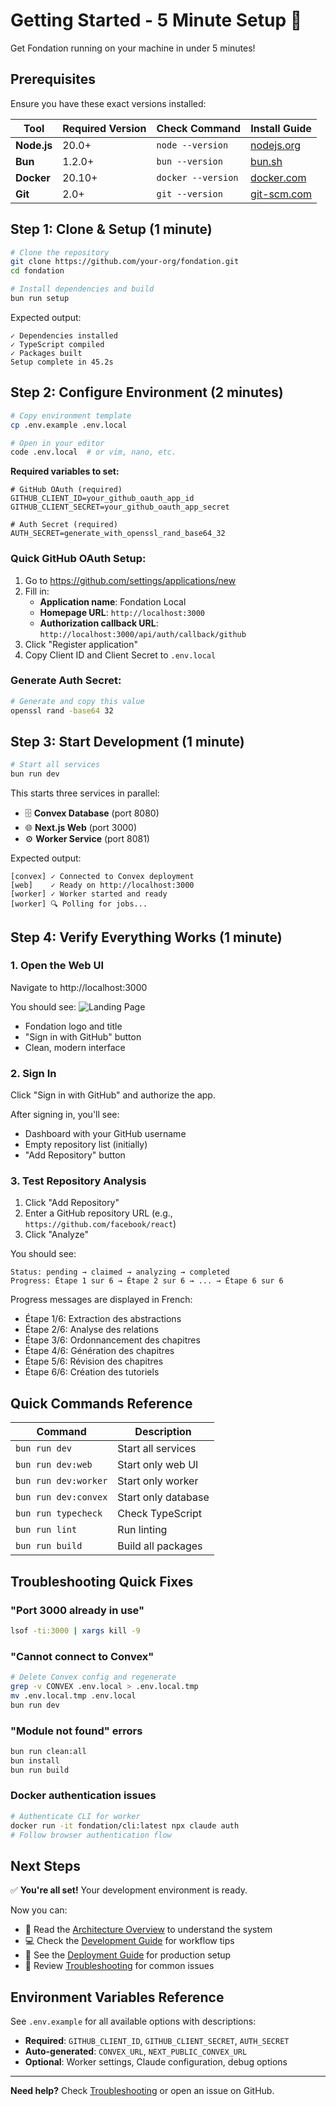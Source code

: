 # Getting Started - 5 Minute Setup 🚀

Get Fondation running on your machine in under 5 minutes!

## Prerequisites

Ensure you have these exact versions installed:

| Tool | Required Version | Check Command | Install Guide |
|------|-----------------|---------------|---------------|
| **Node.js** | 20.0+ | `node --version` | [nodejs.org](https://nodejs.org/) |
| **Bun** | 1.2.0+ | `bun --version` | [bun.sh](https://bun.sh/) |
| **Docker** | 20.10+ | `docker --version` | [docker.com](https://docker.com/) |
| **Git** | 2.0+ | `git --version` | [git-scm.com](https://git-scm.com/) |

## Step 1: Clone & Setup (1 minute)

```bash
# Clone the repository
git clone https://github.com/your-org/fondation.git
cd fondation

# Install dependencies and build
bun run setup
```

Expected output:
```
✓ Dependencies installed
✓ TypeScript compiled
✓ Packages built
Setup complete in 45.2s
```

## Step 2: Configure Environment (2 minutes)

```bash
# Copy environment template
cp .env.example .env.local

# Open in your editor
code .env.local  # or vim, nano, etc.
```

**Required variables to set:**

```env
# GitHub OAuth (required)
GITHUB_CLIENT_ID=your_github_oauth_app_id
GITHUB_CLIENT_SECRET=your_github_oauth_app_secret

# Auth Secret (required)
AUTH_SECRET=generate_with_openssl_rand_base64_32
```

### Quick GitHub OAuth Setup:
1. Go to https://github.com/settings/applications/new
2. Fill in:
   - **Application name**: Fondation Local
   - **Homepage URL**: `http://localhost:3000`
   - **Authorization callback URL**: `http://localhost:3000/api/auth/callback/github`
3. Click "Register application"
4. Copy Client ID and Client Secret to `.env.local`

### Generate Auth Secret:
```bash
# Generate and copy this value
openssl rand -base64 32
```

## Step 3: Start Development (1 minute)

```bash
# Start all services
bun run dev
```

This starts three services in parallel:
- 🗄️ **Convex Database** (port 8080)
- 🌐 **Next.js Web** (port 3000)
- ⚙️ **Worker Service** (port 8081)

Expected output:
```
[convex] ✓ Connected to Convex deployment
[web]    ✓ Ready on http://localhost:3000
[worker] ✓ Worker started and ready
[worker] 🔍 Polling for jobs...
```

## Step 4: Verify Everything Works (1 minute)

### 1. Open the Web UI
Navigate to http://localhost:3000

You should see:
![Landing Page](https://placeholder.com/landing-page.png)
- Fondation logo and title
- "Sign in with GitHub" button
- Clean, modern interface

### 2. Sign In
Click "Sign in with GitHub" and authorize the app.

After signing in, you'll see:
- Dashboard with your GitHub username
- Empty repository list (initially)
- "Add Repository" button

### 3. Test Repository Analysis
1. Click "Add Repository"
2. Enter a GitHub repository URL (e.g., `https://github.com/facebook/react`)
3. Click "Analyze"

You should see:
```
Status: pending → claimed → analyzing → completed
Progress: Étape 1 sur 6 → Étape 2 sur 6 → ... → Étape 6 sur 6
```

Progress messages are displayed in French:
- Étape 1/6: Extraction des abstractions
- Étape 2/6: Analyse des relations
- Étape 3/6: Ordonnancement des chapitres
- Étape 4/6: Génération des chapitres
- Étape 5/6: Révision des chapitres
- Étape 6/6: Création des tutoriels

## Quick Commands Reference

| Command | Description |
|---------|-------------|
| `bun run dev` | Start all services |
| `bun run dev:web` | Start only web UI |
| `bun run dev:worker` | Start only worker |
| `bun run dev:convex` | Start only database |
| `bun run typecheck` | Check TypeScript |
| `bun run lint` | Run linting |
| `bun run build` | Build all packages |

## Troubleshooting Quick Fixes

### "Port 3000 already in use"
```bash
lsof -ti:3000 | xargs kill -9
```

### "Cannot connect to Convex"
```bash
# Delete Convex config and regenerate
grep -v CONVEX .env.local > .env.local.tmp
mv .env.local.tmp .env.local
bun run dev
```

### "Module not found" errors
```bash
bun run clean:all
bun install
bun run build
```

### Docker authentication issues
```bash
# Authenticate CLI for worker
docker run -it fondation/cli:latest npx claude auth
# Follow browser authentication flow
```

## Next Steps

✅ **You're all set!** Your development environment is ready.

Now you can:
- 📖 Read the [Architecture Overview](./ARCHITECTURE.md) to understand the system
- 💻 Check the [Development Guide](./DEVELOPMENT.md) for workflow tips
- 🚀 See the [Deployment Guide](./DEPLOYMENT.md) for production setup
- 🔧 Review [Troubleshooting](./TROUBLESHOOTING.md) for common issues

## Environment Variables Reference

See `.env.example` for all available options with descriptions:
- **Required**: `GITHUB_CLIENT_ID`, `GITHUB_CLIENT_SECRET`, `AUTH_SECRET`
- **Auto-generated**: `CONVEX_URL`, `NEXT_PUBLIC_CONVEX_URL`
- **Optional**: Worker settings, Claude configuration, debug options

---

**Need help?** Check [Troubleshooting](./TROUBLESHOOTING.md) or open an issue on GitHub.